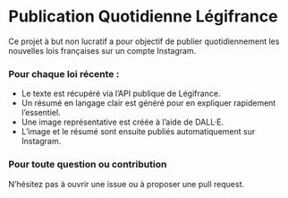 # Publication Quotidienne Légifrance

Ce projet à but non lucratif a pour objectif de publier quotidiennement les nouvelles lois françaises sur un compte Instagram. 

### Pour chaque loi récente :

- Le texte est récupéré via l’API publique de Légifrance.
- Un résumé en langage clair est généré pour en expliquer rapidement l’essentiel.
- Une image représentative est créée à l’aide de DALL·E.
- L’image et le résumé sont ensuite publiés automatiquement sur Instagram.

### Pour toute question ou contribution

N’hésitez pas à ouvrir une issue ou à proposer une pull request.